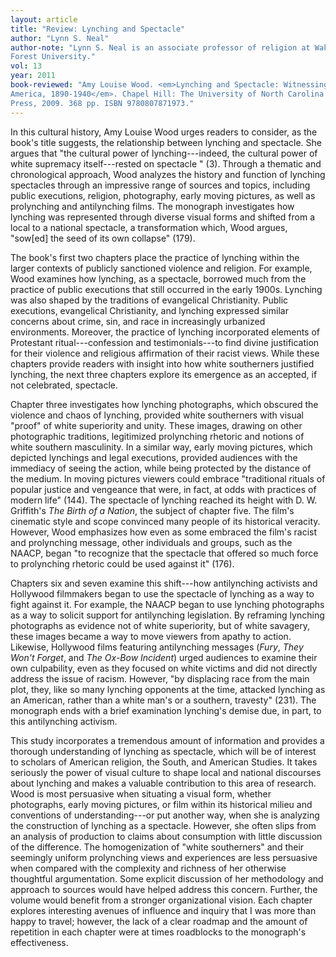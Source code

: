 ```yaml
---
layout: article
title: "Review: Lynching and Spectacle"
author: "Lynn S. Neal"
author-note: "Lynn S. Neal is an associate professor of religion at Wake
Forest University."
vol: 13
year: 2011
book-reviewed: "Amy Louise Wood. <em>Lynching and Spectacle: Witnessing Racial Violence in
America, 1890-1940</em>. Chapel Hill: The University of North Carolina
Press, 2009. 368 pp. ISBN 9780807871973."
---
```


In this cultural history, Amy Louise Wood urges readers to consider, as
the book's title suggests, the relationship between lynching and
spectacle. She argues that "the cultural power of lynching---indeed, the
cultural power of white supremacy itself---rested on spectacle " (3).
Through a thematic and chronological approach, Wood analyzes the history
and function of lynching spectacles through an impressive range of
sources and topics, including public executions, religion, photography,
early moving pictures, as well as prolynching and antilynching films.
The monograph investigates how lynching was represented through diverse
visual forms and shifted from a local to a national spectacle, a
transformation which, Wood argues, "sow\[ed\] the seed of its own
collapse" (179).

The book's first two chapters place the practice of lynching within the
larger contexts of publicly sanctioned violence and religion. For
example, Wood examines how lynching, as a spectacle, borrowed much from
the practice of public executions that still occurred in the early
1900s. Lynching was also shaped by the traditions of evangelical
Christianity. Public executions, evangelical Christianity, and lynching
expressed similar concerns about crime, sin, and race in increasingly
urbanized environments. Moreover, the practice of lynching incorporated
elements of Protestant ritual---confession and testimonials---to find divine
justification for their violence and religious affirmation of their
racist views. While these chapters provide readers with insight into how
white southerners justified lynching, the next three chapters explore
its emergence as an accepted, if not celebrated, spectacle.

Chapter three investigates how lynching photographs, which obscured the
violence and chaos of lynching, provided white southerners with visual
"proof" of white superiority and unity. These images, drawing on other
photographic traditions, legitimized prolynching rhetoric and notions of
white southern masculinity. In a similar way, early moving pictures,
which depicted lynchings and legal executions, provided audiences with
the immediacy of seeing the action, while being protected by the
distance of the medium. In moving pictures viewers could embrace
"traditional rituals of popular justice and vengeance that were, in
fact, at odds with practices of modern life" (144). The spectacle of
lynching reached its height with D. W. Griffith's *The Birth of a
Nation*, the subject of chapter five. The film's cinematic style and
scope convinced many people of its historical veracity. However, Wood
emphasizes how even as some embraced the film's racist and prolynching
message, other individuals and groups, such as the NAACP, began "to
recognize that the spectacle that offered so much force to prolynching
rhetoric could be used against it" (176).

Chapters six and seven examine this shift---how antilynching activists and
Hollywood filmmakers began to use the spectacle of lynching as a way to
fight against it. For example, the NAACP began to use lynching
photographs as a way to solicit support for antilynching legislation. By
reframing lynching photographs as evidence not of white superiority, but
of white savagery, these images became a way to move viewers from apathy
to action. Likewise, Hollywood films featuring antilynching messages
(*Fury*, *They Won't Forget*, and *The Ox-Bow Incident*) urged audiences
to examine their own culpability, even as they focused on white victims
and did not directly address the issue of racism. However, "by
displacing race from the main plot, they, like so many lynching
opponents at the time, attacked lynching as an American, rather than a
white man's or a southern, travesty" (231). The monograph ends with a
brief examination lynching's demise due, in part, to this antilynching
activism.

This study incorporates a tremendous amount of information and provides
a thorough understanding of lynching as spectacle, which will be of
interest to scholars of American religion, the South, and American
Studies. It takes seriously the power of visual culture to shape local
and national discourses about lynching and makes a valuable contribution
to this area of research. Wood is most persuasive when situating a
visual form, whether photographs, early moving pictures, or film within
its historical milieu and conventions of understanding---or put another
way, when she is analyzing the construction of lynching as a spectacle.
However, she often slips from an analysis of production to claims about
consumption with little discussion of the difference. The homogenization
of "white southerners" and their seemingly uniform prolynching views and
experiences are less persuasive when compared with the complexity and
richness of her otherwise thoughtful argumentation. Some explicit
discussion of her methodology and approach to sources would have helped
address this concern. Further, the volume would benefit from a stronger
organizational vision. Each chapter explores interesting avenues of
influence and inquiry that I was more than happy to travel; however, the
lack of a clear roadmap and the amount of repetition in each chapter
were at times roadblocks to the monograph's effectiveness.
